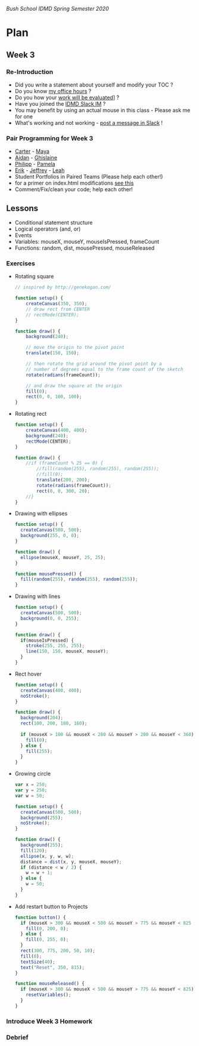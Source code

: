 _Bush School IDMD Spring Semester 2020_

# Plan
## Week 3

### Re-Introduction
* Did you write a statement about yourself and modify your TOC ?
* Do you know [my office hours](../../../syllabus.md) ?
* Do you how your [work will be evaluated](../../../syllabus.md)] ?
* Have you joined the [IDMD Slack IM](https://idmd2020.slack.com/) ?
* You may benefit by using an actual mouse in this class - Please ask me for one
* What's working and not working - [post a message in Slack](https://idmd2020.slack.com/) !

### Pair Programming for Week 3
* [Carter](https://carterschafer.github.io/idmd-portfolio) - [Maya](https://mayaschrum.github.io/idmd-portfolio)
* [Aidan](https://aidan-lynch.github.io/idmd-portfolio) - [Ghislaine](https://ghislaineederer.github.io/idmb-portfolio)
* [Philipp](https://philippknmergener.github.io/idmd-portfolio) - [Pamela](https://pamelabiniam.github.io/idmd-portfolio)
* [Erik](https://erikonsager.github.io/idmd-portfolio) - [Jeffrey](https://jpbatzz.github.io/idmd-portfolio) - [Leah](https://leahtruman.github.io/idmd-portfolio) 
* Student Portfolios in Paired Teams (Please help each other!)
* for a primer on index.html modifications [see this](../../../portfolio.md)
* Comment/Fix/clean your code; help each other!

## Lessons
* Conditional statement structure
* Logical operators (and, or)
* Events
* Variables: mouseX, mouseY, mouseIsPressed, frameCount
* Functions: random, dist, mousePressed, mouseReleased

### Exercises
* Rotating square

	```javascript
	// inspired by http://genekogan.com/

	function setup() {
		createCanvas(350, 350);
		// draw rect from CENTER
		// rectMode(CENTER);
	}

	function draw() {
		background(240);

		// move the origin to the pivot point
		translate(150, 150); 

		// then rotate the grid around the pivot point by a
		// number of degrees equal to the frame count of the sketch
		rotate(radians(frameCount));

		// and draw the square at the origin
		fill(0);
		rect(0, 0, 100, 100);
	}
	```

* Rotating rect

	```javascript
	function setup() {
		createCanvas(400, 400);
		background(240);
		rectMode(CENTER);
	}

	function draw() {
		//if (frameCount % 25 == 0) {
			//fill(random(255), random(255), random(255));
			//fill(0);
			translate(200, 200);
			rotate(radians(frameCount));
			rect(0, 0, 300, 20);
		//}
	}
	```

* Drawing with ellipses

	```javascript
	function setup() {
	  createCanvas(500, 500);
	  background(255, 0, 0);
	}

	function draw() {
	  ellipse(mouseX, mouseY, 25, 25);
	}

	function mousePressed() {
	  fill(random(255), random(255), random(255));
	}
	```

* Drawing with lines

	```javascript
	function setup() {
	  createCanvas(500, 500);
	  background(0, 0, 255);
	}

	function draw() {
	  if(mouseIsPressed) {
	    stroke(255, 255, 255);
	    line(150, 150, mouseX, mouseY);
	  }
	}
	```

* Rect hover

	```javascript
	function setup() {
	  createCanvas(400, 400);
	  noStroke();
	}

	function draw() {
	  background(204);
	  rect(100, 200, 180, 160);
	  
	  if (mouseX > 100 && mouseX < 280 && mouseY > 200 && mouseY < 360) {
	    fill(0);
	  } else {
	    fill(255);
	  }
	}
	```

* Growing circle

	```javascript
	var x = 250;
	var y = 250;
	var w = 50;

	function setup() {
	  createCanvas(500, 500);
	  background(255);
	  noStroke();
	}

	function draw() {
	  background(255);
	  fill(120);
	  ellipse(x, y, w, w);
	  distance = dist(x, y, mouseX, mouseY);
	  if (distance < w / 2) {
	    w = w + 1; 
	  } else {
	    w = 50;  
	  }
	}
	```

* Add restart button to Projects

	```javascript
	function button() {
	  if (mouseX > 300 && mouseX < 500 && mouseY > 775 && mouseY < 825  && mouseIsPressed) {
	    fill(0, 200, 0);
	  } else {
	    fill(0, 255, 0);
	  }
	  rect(300, 775, 200, 50, 10);
	  fill(0);
	  textSize(40);
	  text("Reset", 350, 815);
	}

	function mouseReleased() {
	  if (mouseX > 300 && mouseX < 500 && mouseY > 775 && mouseY < 825) {
	    resetVariables();
	  }
	}
	```

### Introduce Week 3 Homework

### Debrief